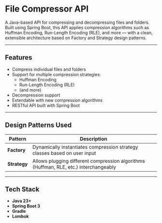 # File Compressor API

A Java-based API for compressing and decompressing files and folders. Built using Spring Boot, this API applies compression algorithms such as Huffman Encoding, Run-Length Encoding (RLE), and more — with a clean, extensible architecture based on Factory and Strategy design patterns.

---

## Features

- Compress individual files and folders
- Support for multiple compression strategies:
  - Huffman Encoding
  - Run-Length Encoding (RLE)
  - (and more)
- Decompression support
- Extendable with new compression algorithms
- RESTful API built with Spring Boot

---

## Design Patterns Used

| Pattern | Description |
|--------|-------------|
| **Factory** | Dynamically instantiates compression strategy classes based on user input |
| **Strategy** | Allows plugging different compression algorithms (Huffman, RLE, etc.) interchangeably |

---

## Tech Stack

- **Java 23+**
- **Spring Boot 3**
- **Gradle**
- **Lombok**


